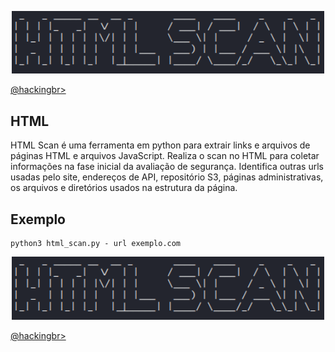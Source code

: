 <p align="center">
    <img width="500" src="html_scan.png" alt="HTML SCAN"><p></p>
    <a href="https://github.com/carineconstantino/hackingbr">@hackingbr></a>
</p>

## HTML
HTML Scan é uma ferramenta em python para extrair links e arquivos de páginas HTML e arquivos JavaScript. Realiza o scan no HTML para coletar informações na fase inicial da avaliação de segurança. Identifica outras urls usadas pelo site, endereços de API, repositório S3, páginas administrativas, os arquivos e diretórios usados na estrutura da página. 

## Exemplo
```
python3 html_scan.py - url exemplo.com
```

<p align="center">
    <img width="500" src="html_scan.png" alt="HTML SCAN"><p></p>
    <a href="https://github.com/carineconstantino/hackingbr">@hackingbr></a>
</p>




